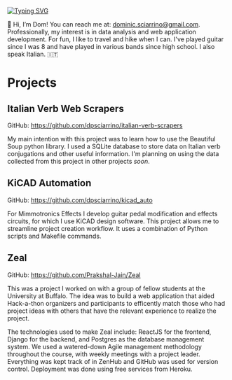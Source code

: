 [![Typing SVG](https://readme-typing-svg.herokuapp.com?multiline=true&width=500&lines=Dom%20Sciarrino++++++++++)](https://git.io/typing-svg)

👋 Hi, I’m Dom! You can reach me at: dominic.sciarrino@gmail.com. Professionally, my interest is in data analysis and web application development. For fun, I like to travel and hike when I can. I've played guitar since I was 8 and have played in various bands since high school. I also speak Italian. 🇮🇹

<h1>Projects</h1>

<h2>Italian Verb Web Scrapers</h2>

GitHub: <a href="https://github.com/dpsciarrino/italian-verb-scrapers">https://github.com/dpsciarrino/italian-verb-scrapers</a>

<p>My main intention with this project was to learn how to use the Beautiful Soup python library. I used a SQLite database to store data on Italian verb conjugations and other useful information. I'm planning on using the data collected from this project in other projects <em>soon</em>.</p>

<h2>KiCAD Automation</h2>

GitHub: <a href="https://github.com/dpsciarrino/kicad_auto">https://github.com/dpsciarrino/kicad_auto</a>

<p>For Mimmotronics Effects I develop guitar pedal modification and effects circuits, for which I use KiCAD design software. This project allows me to streamline project creation workflow. It uses a combination of Python scripts and Makefile commands.</p>

<h2>Zeal</h2>

GitHub: <a href="https://github.com/Prakshal-Jain/Zeal">https://github.com/Prakshal-Jain/Zeal</a>

<p>This was a project I worked on with a group of fellow students at the University at Buffalo. The idea was to build a web application that aided Hack-a-thon organizers and participants to efficently match those who had project ideas with others that have the relevant experience to realize the project.</p>

<p>The technologies used to make Zeal include: ReactJS for the frontend, Django for the backend, and Postgres as the database management system. We used a watered-down Agile management methodology throughout the course, with weekly meetings with a project leader. Everything was kept track of in ZenHub and GitHub was used for version control. Deployment was done using free services from Heroku.</p>
